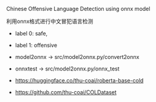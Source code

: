 Chinese Offensive Language Detection using onnx model

利用onnx格式进行中文冒犯语言检测

- label 0: safe,
- label 1: offensive

- model2onnx -> src/model2onnx.py/convert2onnx
- onnxtest -> src/model2onnx.py/onnx_test

- https://huggingface.co/thu-coai/roberta-base-cold
- https://github.com/thu-coai/COLDataset
